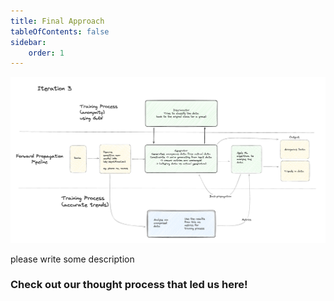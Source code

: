 ```yaml
---
title: Final Approach
tableOfContents: false
sidebar:
    order: 1
---
```


![Iteration 3](./images/iteration3.png)

please write some description

### Check out our thought process that led us here!
